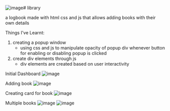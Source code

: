 ![image](https://github.com/deeowemez/library/assets/53809101/7a1b640b-442c-4767-bc56-b98100bfe404)# library

a logbook made with html css and js that allows adding books with their own details

Things I've Learnt:
1. creating a popup window 
    - using css and js to manipulate opacity of popup div whenever button for enabling or disabling popup is clicked
2. create div elements through js
    - div elements are created based on user interactivity


Initial Dashboard
![image](https://github.com/deeowemez/library/assets/53809101/ee2ffe35-c04e-4ae9-ab25-d54c55a21dfc)

Adding book
![image](https://github.com/deeowemez/library/assets/53809101/b86127b5-27c8-4d4b-b697-4e8467167318)

Creating card for book
![image](https://github.com/deeowemez/library/assets/53809101/daca328a-8627-460e-8012-4de488898ebe)

Multiple books
![image](https://github.com/deeowemez/library/assets/53809101/85e19d09-8039-4a2c-86b4-ada70fb7c743)
![image](https://github.com/deeowemez/library/assets/53809101/85be8afb-0dcd-41dd-af21-64ca24619c29)






<!-- Draft:
1. Additions are layed out with cards
2. Ideal Card Layout:
![Alt text](./photos/image.png)


Flow (draft):
1. addEventListener for new book button
2. redirect to addBookToLibrary()
3. 
 -->

